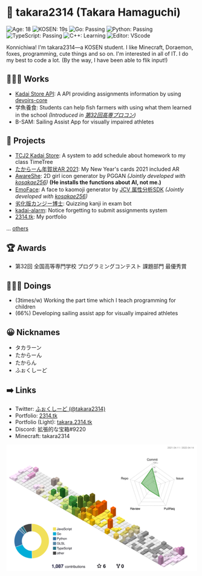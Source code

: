 # 🦊 takara2314 (Takara Hamaguchi)
![Age: 18](https://img.shields.io/badge/Age-18-red?style=for-the-badge)
![KOSEN: 19s](https://img.shields.io/badge/KOSEN-19s-green?style=for-the-badge)
![Go: Passing](https://img.shields.io/badge/Go-passing-00ADD8?style=for-the-badge&logo=go)
![Python: Passing](https://img.shields.io/badge/Python-passing-3572A5?style=for-the-badge&logo=python)
![TypeScript: Passing](https://img.shields.io/badge/TypeScript-passing-2B7489?style=for-the-badge&logo=typescript)
![C++: Learning](https://img.shields.io/badge/C++-learning-f34b7d?style=for-the-badge&logo=cplusplus)
![Editor: VScode](https://img.shields.io/badge/Editor-VScode-0078D4?style=for-the-badge&logo=visualstudiocode)

Konnichiwa! I'm takara2314—a KOSEN student. I like Minecraft, Doraemon, foxes, programming, cute things and so on. I'm interested in all of IT. I do my best to code a lot. (By the way, I have been able to flik input!)

## 👨🏽‍💻 Works
- [Kadai Store API](https://github.com/takara2314/kadai-store-api): A API providing assignments information by using [devoirs-core](https://github.com/approvers/devoirs-core)
- 学魚養食: Students can help fish farmers with using what them learned in the school _(Introduced in [第32回高専プロコン](https://youtu.be/GpcsrOywmHA?t=21897))_
- B-SAM: Sailing Assist App for visually impaired athletes

## 📃 Projects
- [TCJ2 Kadai Store](https://github.com/takara2314/tcj2-kadai-store): A system to add schedule about homework to my class TimeTree
- [たからーん年賀状AR 2021](https://github.com/takara2314/nenga2021): My New Year's cards 2021 included AR
- [AwareShe](https://github.com/takara2314/awareshe): 2D girl icon generator by PGGAN _(Jointly developed with [kosakae256](https://github.com/kosakae256))_ **(He installs the functions about AI, not me.)**
- [EmoFace](https://github.com/kosakae256/EmoFace): A face to kaomoji generator by [JCV 属性分析SDK](https://www.japancv.co.jp/solutions/insight_sdk/) _(Jointly developed with [kosakae256](https://github.com/kosakae256))_
- [劣化版カンジー博士](https://github.com/takara2314/downgraded-dr.kanji): Quizzing kanji in exam bot
- [kadai-alarm](https://github.com/takara2314/kadai-alarm): Notice forgetting to submit assignments system
- [2314.tk](https://github.com/takara2314/2314.tk): My portfolio

... [others](https://2314.tk/works)

## 🏆 Awards
- 第32回 全国高等専門学校 プログラミングコンテスト 課題部門 最優秀賞

## 👨🏽‍🔬 Doings
- (3times/w) Working the part time which I teach programming for children
- (66%) Developing sailing assist app for visually impaired athletes

## 😀 Nicknames
- タカラーン
- たからーん
- たからん
- ふぉくしーど

## ➡️ Links
- Twitter: [ふぉくしーど (@takara2314)](https://twitter.com/takara2314)
- Portfolio: [2314.tk](https://2314.tk/)
- Portfolio (Light): [takara.2314.tk](https://takara.2314.tk/)
- Discord: 拡張的な宝箱#9220
- Minecraft: takara2314

![](./profile-3d-contrib/profile-season-animate.svg)
